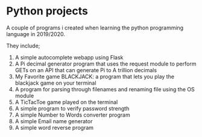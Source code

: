 # Python projects

A couple of programs i created when learning the python programming language in 2019/2020.

They include;

<ol>
  <li> A simple autocomplete webapp using Flask</li>
  <li>A Pi decimal generator program that uses the request module to perform GETs on an API that can generate Pi to A trillion decimals </li>
  <li>My Favorite game BLACKJACK: a program that lets you play the blackjack game on your terminal</li>
  <li>A program for parsing through filenames and renaming file using the OS module</li>
  <li>A TicTacToe game played on the terminal</li>
  <li>A simple program to verify password strength</li>
  <li>A simple Number to Words converter program</li>
  <li>A simple Email name generator</li>
  <li>A simple word reverse program </li>
</ol>

